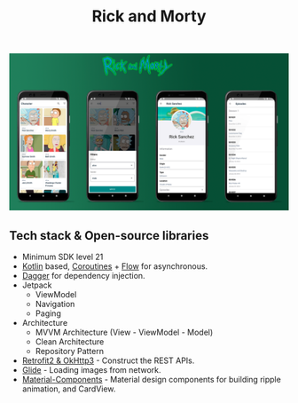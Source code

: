 <h1 align="center">Rick and Morty</h1>
<br>
<p align="center">
<img src="/preview/screen.png"/>
</p>

## Tech stack & Open-source libraries
- Minimum SDK level 21
- [Kotlin](https://kotlinlang.org/) based, [Coroutines](https://github.com/Kotlin/kotlinx.coroutines) + [Flow](https://kotlin.github.io/kotlinx.coroutines/kotlinx-coroutines-core/kotlinx.coroutines.flow/) for asynchronous.
- [Dagger](https://dagger.dev/dev-guide/) for dependency injection.
- Jetpack
  - ViewModel
  - Navigation
  - Paging
- Architecture
  - MVVM Architecture (View - ViewModel - Model)
  - Clean Architecture
  - Repository Pattern
- [Retrofit2 & OkHttp3](https://github.com/square/retrofit) - Construct the REST APIs.
- [Glide](https://github.com/bumptech/glide) - Loading images from network.
- [Material-Components](https://github.com/material-components/material-components-android) - Material design components for building ripple animation, and CardView.
